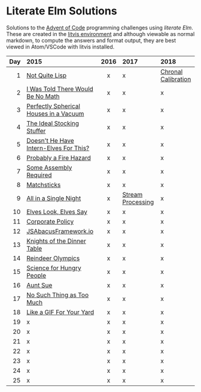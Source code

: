 # Literate Elm Solutions

Solutions to the [Advent of Code](http://adventofcode.com) programming challenges using _literate Elm_.
These are created in the [litvis environment](https://github.com/gicentre/litvis) and although viewable as normal markdown, to compute the answers and format output, they are best viewed in Atom/VSCode with litvis installed.

| Day | 2015                                                  | 2016 | 2017                             | 2018                               |
| --: | :---------------------------------------------------- | :--: | :------------------------------- | :--------------------------------- |
|   1 | [Not Quite Lisp](d01_2015.md)                         |  x   | x                                | [Chronal Calibration](d01_2018.md) |
|   2 | [I Was Told There Would Be No Math](d02_2015.md)      |  x   | x                                | x                                  |
|   3 | [Perfectly Spherical Houses in a Vacuum](d03_2015.md) |  x   | x                                | x                                  |
|   4 | [The Ideal Stocking Stuffer](d04_2015.md)             |  x   | x                                | x                                  |
|   5 | [Doesn't He Have Intern-Elves For This?](d05_2015.md) |  x   | x                                | x                                  |
|   6 | [Probably a Fire Hazard](d06_2015.md)                 |  x   | x                                | x                                  |
|   7 | [Some Assembly Required](d07_2015.md)                 |  x   | x                                | x                                  |
|   8 | [Matchsticks](d08_2015.md)                            |  x   | x                                | x                                  |
|   9 | [All in a Single Night](d09_2015.md)                  |  x   | [Stream Processing](d09_2017.md) | x                                  |
|  10 | [Elves Look, Elves Say](d10_2015.md)                  |  x   | x                                | x                                  |
|  11 | [Corporate Policy](d11_2015.md)                       |  x   | x                                | x                                  |
|  12 | [JSAbacusFramework.io](d12_2015.md)                   |  x   | x                                | x                                  |
|  13 | [Knights of the Dinner Table](d13_2015.md)            |  x   | x                                | x                                  |
|  14 | [Reindeer Olympics](d14_2015.md)                      |  x   | x                                | x                                  |
|  15 | [Science for Hungry People](d15_2015.md)              |  x   | x                                | x                                  |
|  16 | [Aunt Sue](d16_2015.md)                               |  x   | x                                | x                                  |
|  17 | [No Such Thing as Too Much](d17_2015.md)              |  x   | x                                | x                                  |
|  18 | [Like a GIF For Your Yard](d18_2015.md)               |  x   | x                                | x                                  |
|  19 | x                                                     |  x   | x                                | x                                  |
|  20 | x                                                     |  x   | x                                | x                                  |
|  21 | x                                                     |  x   | x                                | x                                  |
|  22 | x                                                     |  x   | x                                | x                                  |
|  23 | x                                                     |  x   | x                                | x                                  |
|  24 | x                                                     |  x   | x                                | x                                  |
|  25 | x                                                     |  x   | x                                | x                                  |
